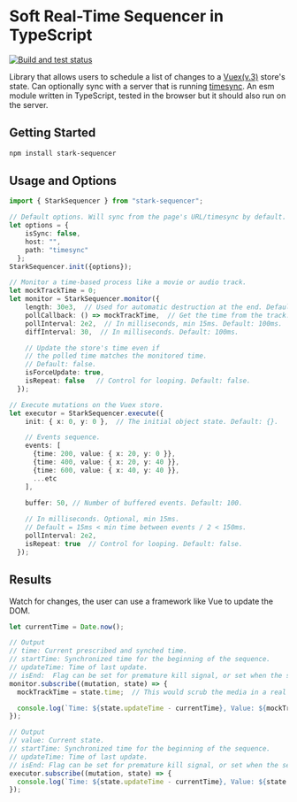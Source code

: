 # Soft Real-Time Sequencer in TypeScript

[![Build and test status](https://github.com/WeWatchWall/stark-sequencer/workflows/Lint%20and%20test/badge.svg)](https://github.com/WeWatchWall/stark-sequencer/actions?query=workflow%3A%22Lint+and+test%22)

Library that allows users to schedule a list of changes to a [Vuex(v.3)](https://vuex.vuejs.org/api/) store's state. Can optionally sync with a server that is running [timesync](https://www.npmjs.com/package/timesync). An esm module written in TypeScript, tested in the browser but it should also run on the server.

## Getting Started

```bash
npm install stark-sequencer
```

## Usage and Options

```typescript
import { StarkSequencer } from "stark-sequencer";

// Default options. Will sync from the page's URL/timesync by default.
let options = {
    isSync: false,
    host: "",
    path: "timesync"
  };
StarkSequencer.init({options});

// Monitor a time-based process like a movie or audio track.
let mockTrackTime = 0;
let monitor = StarkSequencer.monitor({
    length: 30e3,  // Used for automatic destruction at the end. Default: 10 min.
    pollCallback: () => mockTrackTime,  // Get the time from the track.
    pollInterval: 2e2,  // In milliseconds, min 15ms. Default: 100ms.
    diffInterval: 30,  // In milliseconds. Default: 100ms.

    // Update the store's time even if 
    // the polled time matches the monitored time.
    // Default: false.
    isForceUpdate: true,
    isRepeat: false   // Control for looping. Default: false.
  });

// Execute mutations on the Vuex store.
let executor = StarkSequencer.execute({
    init: { x: 0, y: 0 },  // The initial object state. Default: {}.

    // Events sequence.
    events: [
      {time: 200, value: { x: 20, y: 0 }},
      {time: 400, value: { x: 20, y: 40 }},
      {time: 600, value: { x: 40, y: 40 }},
      ...etc
    ],
    
    buffer: 50, // Number of buffered events. Default: 100.

    // In milliseconds. Optional, min 15ms. 
    // Default = 15ms < min time between events / 2 < 150ms.
    pollInterval: 2e2,
    isRepeat: true  // Control for looping. Default: false.
  });
```

## Results

Watch for changes, the user can use a framework like Vue to update the DOM.

```typescript
let currentTime = Date.now();

// Output
// time: Current prescribed and synched time.
// startTime: Synchronized time for the beginning of the sequence.
// updateTime: Time of last update.
// isEnd:  Flag can be set for premature kill signal, or set when the sequence is finished.
monitor.subscribe((mutation, state) => {
  mockTrackTime = state.time;  // This would scrub the media in a real use case.

  console.log(`Time: ${state.updateTime - currentTime}, Value: ${mockTrackTime}`);
});

// Output
// value: Current state.
// startTime: Synchronized time for the beginning of the sequence.
// updateTime: Time of last update.
// isEnd: Flag can be set for premature kill signal, or set when the sequence is finished.
executor.subscribe((mutation, state) => {
  console.log(`Time: ${state.updateTime - currentTime}, Value: ${state.value}`);
});
```
